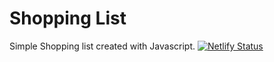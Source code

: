 # Shopping List

Simple Shopping list created with Javascript.
[![Netlify Status](https://api.netlify.com/api/v1/badges/4037325e-2b70-4be9-96bf-fd9b854cc375/deploy-status)](https://app.netlify.com/sites/lucky-clafoutis-a30e4e/deploys)
